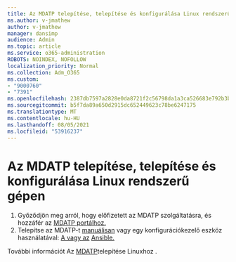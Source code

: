 ```yaml
---
title: Az MDATP telepítése, telepítése és konfigurálása Linux rendszerű gépen
ms.author: v-jmathew
author: v-jmathew
manager: dansimp
audience: Admin
ms.topic: article
ms.service: o365-administration
ROBOTS: NOINDEX, NOFOLLOW
localization_priority: Normal
ms.collection: Adm_O365
ms.custom:
- "9000760"
- "7391"
ms.openlocfilehash: 2387db7597a2828e0da8721f2c56798da1a3ca526683e792b3b5828a05139df7
ms.sourcegitcommit: b5f7da89a650d2915dc652449623c78be6247175
ms.translationtype: MT
ms.contentlocale: hu-HU
ms.lasthandoff: 08/05/2021
ms.locfileid: "53916237"
---
```

# <a name="install-deploy-and-configure-mdatp-on-a-linux-machine"></a>Az MDATP telepítése, telepítése és konfigurálása Linux rendszerű gépen

1. Győződjön meg arról, hogy előfizetett az MDATP szolgáltatásra, és hozzáfér az [MDATP portálhoz.](https://go.microsoft.com/fwlink/?linkid=2144512)
2. Telepítse az MDATP-t [manuálisan](https://go.microsoft.com/fwlink/?linkid=2144809) vagy egy konfigurációkezelő eszköz használatával: [A vagy az](https://go.microsoft.com/fwlink/?linkid=2144715) [Ansible.](https://go.microsoft.com/fwlink/?linkid=2144716)

További információt Az [MDATP](https://go.microsoft.com/fwlink/?linkid=2144717)telepítése Linuxhoz .
